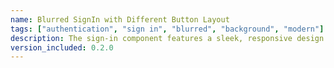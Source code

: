 ```yaml
---
name: Blurred SignIn with Different Button Layout
tags: ["authentication", "sign in", "blurred", "background", "modern"]
description: The sign-in component features a sleek, responsive design with a balanced layout. The blur effect is applied to the background to create a visually appealing and engaging experience.
version_included: 0.2.0
---
```

